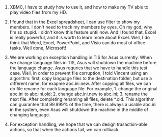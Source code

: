 1. XBMC, I have to study how to use it, and how to make my TV able to play video files from my HD.

2. I found that in the Excel spreadsheet, I can use filter to show my members. I don't need to track my members by eyes. Oh my god, why I'm so stupid. I didn't know this feature until now. And I found that, Excel is really powerful, and it is worth to learn more about Excel. Well, I do think that Word, Excel, PowerPoint, and Visio can do most of office tasks. Well done, Microsoft!

3. We are working on exception handling in TIS for Asus currently. When we change language files in TIS, Asus will shutdown the machine before the language change. Asus requries that we have to handle this test case. Well, in order to prevent file corruption, I told Vincent using an algorithm: first, copy language files to the destination folder, but use a different name, for exapme abc.ini.new. After copying all files, we can do file rename for each language file. For example, 1. change the original abc.ini to abc.ini.old; 2. change abc.ini.new to abc.ini; 3. rename the next file. After completing renaming all files, delete *.old. This algorithm can guarantee that 99.999% of the time, there is always a usable abc.ini in the system, even Asus will shutdown the machine in the middle of changing language.

4. For exception handling, we hope that we can design trasaction-able actions, so that when the actions fail, we can rollback.
